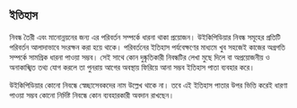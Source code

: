 ## ইতিহাস
নিবন্ধ তৈরী এবং মানোন্নয়নের জন্য এর পরিবর্তন সম্পর্কে ধারনা থাকা প্রয়োজন। উইকিপিডিয়ার নিবন্ধ সমূহের প্রতিটি পরিবর্তন আলাদাভাবে সংরক্ষন করা হয়ে থাকে। পরিবর্তনের ইতিহাস পর্যবেক্ষণের মাধ্যমে খুব সহজেই কাজের অগ্রগতি সম্পর্কে সামগ্রিক ধারনা পাওয়া সম্ভব। সেই সাথে  কোন দুষ্কৃতিকারী নিবন্ধটির লেখা মুছে দিলে বা অপ্রয়োজনীয় ও অনাকাঙ্খিত তথ্য যোগ করলে তা পুনরায় আগের অবস্থায় ফিরিয়ে আনা সম্ভব ইতিহাস পাতা ব্যবহার করে। 

উইকিপিডিয়ার কোনো নিবন্ধে স্বেচ্ছাসেবকদের নাম উল্লেখ থাকে না। তবে এই ইতিহাস পাতার উপর ভিত্তি করেই ধারণা পাওয়া সম্ভব কোনো নির্দিষ্ট নিবন্ধে কোন ব্যবহারকারী অবদান রাখছেন। 
